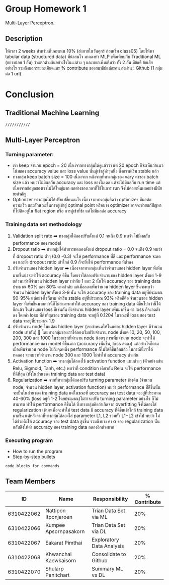 # Group Homework 1

Multi-Layer Perceptron.

## Description

ให้เวลา 2 weeks สำหรับเก็บคะแนน 10% (ส่งภายในวันศุกร์ ก่อนเริ่ม class05)
โดยให้หา tabular data (structured data) ที่น่าสนใจ มาลองทำ MLP เพื่อเทียบกับ Traditional ML (อย่างน้อย 1 อัน) ว่าแตกต่างกันอย่างไรในแง่ต่าง ๆ และบอกเพิ่มเติมว่า ทั้ง 2 อัน มีข้อดี ข้อเสีย อย่างไร รวมถึงบอกรายละเอียดและ % contribute ของสมาชิปแต่ละคน
ส่งผ่าน : Github (1 กลุ่มต่อ 1 url)

# Conclusion

## Traditional Machine Learning
```
///////////
```
## Multi-Layer Perceptron

### Turning parameter:

* เรา keep จำนวน epoch = 20 เนื่องจากทางกลุ่มได้ดูแล้วว่า แค่ 20 epoch ก็จะเห็นว่าแนวโน้มของ accuracy value และ loss value นั้นลู่เข้าสู่ค่าๆหนึ่ง ซึ่งกราฟเริ่ม stable แล้ว
* ทางกลุ่ม keep batch size = 100 เนื่องจาก หลังจากที่ทางกลุ่มของ vary ค่าของ batch size แล้ว พบว่าไม่มีผลกับ accuracy และ loss ของโมเดล แต่จะไปมีผลกับ run time แต่เนื่องจากข้อมูลของเราไม่ได้ใหญ่มาก ผลต่างของเวลาที่ใช้ในการ run จึงไม่ค่อยเห็นผลอย่างมีนัยยะสำคัญ
* Optimizer ทางกลุ่มไม่ได้ปรับเปลี่ยนอะไร เนื่องจากทางกลุ่มคิดว่า optimizer มีผลต่อความเร็ว และลักษณะในการลู่เข้าสู่ optimal point หรือบาง optimizer อาจจะช่วยแก้ปัญหาที่ไปติดอยู่ใน flat region หรือ การลู่เข้าที่ช้า แต่ไม่มีผลต่อ accuracy

### Training data set methodology

1.	Validation split rate :arrow_right: ทางกลุ่มได้ลองปรับตั้งแต่ 0.1 จนถึง 0.9 พบว่า ไม่มีผลกับ performance ของ model
2.	Dropout ratio :arrow_right: ทางกลุ่มได้ทำการทดลองตั้งแต่ dropout ratio = 0.0 จนถึง 0.9 พบว่า ที่ dropout ratio ต่ำๆ (0.0 -0.3) จะให้ performance ที่ดี และ performance จะลดลง และยิ่ง dropout ratio เข้าใกล้ 0.9 ก็จะยิ่งให้ performance ที่ต่ำลง
3.	ปรับจำนวนของ hidden layer :arrow_right: เนื่องจากทางกลุ่มเห็นว่าจำนวนของ hidden layer พี่เพิ่มมากขึ้นน่าจะทำให้ accuracy ดีขึ้น โดยเราได้ลองปรับจำนวนของ hidden layer ตั้งแต่ 1-9 แล้วพบว่าที่จำนวน hidden layer เท่ากับ 1 และ 2 นั้นให้ accuracy ของ training data ประมาณ 60% และ 80% ตามลำดับ แต่เมื่อลองเพิ่มจำนวน hidden layer ขึ้นจะพบว่า จำนวน hidden layer ตั้งแต่ 3-9 นั้น จะให้ accuracy ของ training data อยู่ที่ประมาณ 90-95% แต่อย่างไรก็ตาม ค่าเริ่ม stable อยู่ที่ประมาณ 93% หรือก็คือ จำนวนของ hidden layer ที่เพิ่มขึ้นมากกว่านี้ก็ไม่สามารถทำให้ accuracy ของ training data ดีขึ้นไปกว่านี้ได้อีกแล้ว
ในส่วนของ loss ก็เช่นกัน ยิ่งจำนวน hidden layer เพิ่มมากขึ้น ค่า loss ก็จะลดต่ำลง โดยค่า loss ที่ต่ำที่สุดของ training data จะอยู่ที่ 0.1204 ในขณะที่ loss ของ test data จะอยู่ที่ประมาณ 1.9
4.	ปรับจำนวน node ในแต่ละ hidden layer (เรากำหนดให้ในแต่ละ hidden layer มีจำนวน node เท่ากัน)  โดยทางกลุ่มของเราได้ลองเริ่มปรับจำนวน node ตั้งแต่ 10, 20, 50, 100, 200, 300 และ 1000 ในช่วงแรกที่จำนวน node น้อยๆ การเพิ่มจำนวน node จะทำให้ performance ของ model ดีขึ้นมาก (accuracy เพิ่มขึ้น, loss ลดลง) แต่อย่างไรก็ตาม เมื่อเพิ่มจำนวน node ไปถึงจุดหนึ่ง performance ก็ไม่ได้ดีขึ้นอีกแล้ว ในกรณีนี้เราได้ทดลอง จะพบว่าที่จำนวน node 300 และ 1000 ไม่ทำให้ accuracy ต่างกัน
5.	Activation function :arrow_right: ทางกลุ่มได้ลองใช้ activation function แบบต่างๆ (ตัวอย่างเช่น Relu, Sigmoid, Tanh, etc.) พบว่าที่ condition เดียวกัน Relu จะให้ performance ที่ดีที่สุด (ทั้งในส่วนของ training data และ test data)
6.	Regularization :arrow_right: จากที่ทางกลุ่มได้ลองปรับ turning parameter ข้างต้น (จำนวน node, จำนวน hidden layer, activation function) พบว่า performance ที่ดีขึ้นนั้น จะเป็นในส่วนของ training data แต่ในขณะที่ accuracy ของ test data จะอยู่ที่ประมาณ 40-60% (loss อยู่ที่ 1-2 โดยประมาณ)ไม่ว่าจะปรับ turning parameter อย่างไร ก็ไม่สามารถ ทำให้ performance ดีขึ้นได้ ซึ่งทางกลุ่มคิดว่าเกิดจาก overfitting จึงได้ลองใส่ regularization เข้ามาเพื่อจะทำให้ test data มี accuracy ที่ดีขึ้นเข้าใกล้ training data มากขึ้น
แต่หลังจากที่ทางกลุ่มได้ลองใส่ parameter L1, L2 รวมทั้ง L1+L2 เข้าไป พบว่า ไม่ได้ช่วยดึงให้ accuracy ของ test data สูงขึ้น รวมถึงบาง ค่า α ของ regularization นั้น กลับดึงให้ค่า accuracy ของ training data ลดลงอีกต่างหาก

### Executing program

* How to run the program
* Step-by-step bullets
```
code blocks for commands
```

## Team Members
ID   | Name | Responsibility |% Contribute
--------- | ------ | ------ | ------
6310422062 | Nattipon Itponjaroen | Trian Data Set via ML  | 20%
6310422066 | Kumpee Apsornpasakorn  | Trian Data Set via DL | 20%
6310422067 | Eakarat Pimthai  | Exploratory Data Analysis | 20%
6310422068 | Khwanchai Kaewkaisorn  | Consolidate to Github | 20%
6310422070 | Shularp Panitchart | Summary ML vs DL | 20%

